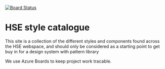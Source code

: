 [![Board Status](https://dev.azure.com/Digital-Team-OSD/7a644b83-b76e-46de-af6d-ac357786ca5d/d2e11014-ff00-4315-b5b5-09f779896a96/_apis/work/boardbadge/1e172073-63fd-4153-9ad4-2fc66b7da680)](https://dev.azure.com/Digital-Team-OSD/7a644b83-b76e-46de-af6d-ac357786ca5d/_boards/board/t/d2e11014-ff00-4315-b5b5-09f779896a96/Microsoft.RequirementCategory)
# HSE style catalogue
This site is a collection of the different styles and components found across the HSE webspace, and should only be considered as a starting point to get buy in for a design system with pattern library

We use Azure Boards to keep project work tracable.

